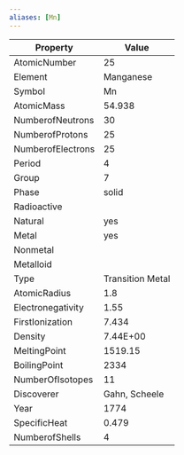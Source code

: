 ```yaml
---
aliases: [Mn]
---
```


| Property          | Value            |
| ----------------- | ---------------- |
| AtomicNumber      | 25               |
| Element           | Manganese        |
| Symbol            | Mn               |
| AtomicMass        | 54.938           |
| NumberofNeutrons  | 30               |
| NumberofProtons   | 25               |
| NumberofElectrons | 25               |
| Period            | 4                |
| Group             | 7                |
| Phase             | solid            |
| Radioactive       |                  |
| Natural           | yes              |
| Metal             | yes              |
| Nonmetal          |                  |
| Metalloid         |                  |
| Type              | Transition Metal |
| AtomicRadius      | 1.8              |
| Electronegativity | 1.55             |
| FirstIonization   | 7.434            |
| Density           | 7.44E+00         |
| MeltingPoint      | 1519.15          |
| BoilingPoint      | 2334             |
| NumberOfIsotopes  | 11               |
| Discoverer        | Gahn, Scheele    |
| Year              | 1774             |
| SpecificHeat      | 0.479            |
| NumberofShells    | 4                |
